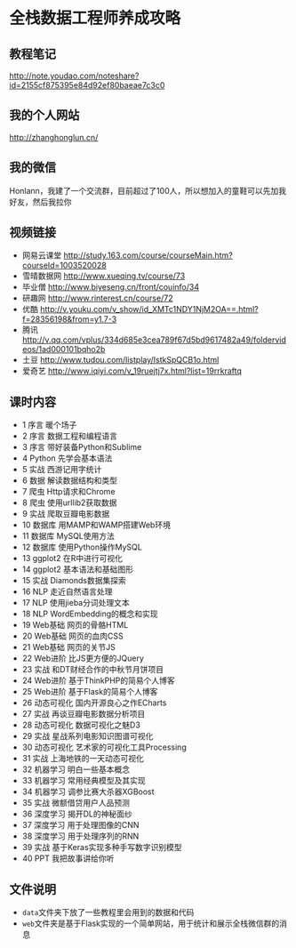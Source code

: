 # 全栈数据工程师养成攻略

## 教程笔记
http://note.youdao.com/noteshare?id=2155cf875395e84d92ef80baeae7c3c0

## 我的个人网站
http://zhanghonglun.cn/

## 我的微信
Honlann，我建了一个交流群，目前超过了100人，所以想加入的童鞋可以先加我好友，然后我拉你

## 视频链接
- 网易云课堂 http://study.163.com/course/courseMain.htm?courseId=1003520028
- 雪晴数据网 http://www.xueqing.tv/course/73
- 毕业僧 http://www.biyeseng.cn/front/couinfo/34
- 研趣网 http://www.rinterest.cn/course/72
- 优酷 http://v.youku.com/v_show/id_XMTc1NDY1NjM2OA==.html?f=28356198&from=y1.7-3
- 腾讯 http://v.qq.com/vplus/334d685e3cea789f67d5bd9617482a49/foldervideos/1ad000101bqho2b
- 土豆 http://www.tudou.com/listplay/IstkSpQCB1o.html
- 爱奇艺 http://www.iqiyi.com/v_19ruejtj7x.html?list=19rrkraftq

## 课时内容
- 1 序言 暖个场子
- 2 序言 数据工程和编程语言
- 3 序言 带好装备Python和Sublime
- 4 Python 先学会基本语法
- 5 实战 西游记用字统计
- 6 数据 解读数据结构和类型
- 7 爬虫 Http请求和Chrome
- 8 爬虫 使用urllib2获取数据
- 9 实战 爬取豆瓣电影数据
- 10 数据库 用MAMP和WAMP搭建Web环境
- 11 数据库 MySQL使用方法
- 12 数据库 使用Python操作MySQL
- 13 ggplot2 在R中进行可视化
- 14 ggplot2 基本语法和基础图形
- 15 实战 Diamonds数据集探索
- 16 NLP 走近自然语言处理
- 17 NLP 使用jieba分词处理文本
- 18 NLP WordEmbedding的概念和实现
- 19 Web基础 网页的骨骼HTML
- 20 Web基础 网页的血肉CSS
- 21 Web基础 网页的关节JS
- 22 Web进阶 比JS更方便的JQuery
- 23 实战 和DT财经合作的中秋节月饼项目
- 24 Web进阶 基于ThinkPHP的简易个人博客
- 25 Web进阶 基于Flask的简易个人博客
- 26 动态可视化 国内开源良心之作ECharts
- 27 实战 再谈豆瓣电影数据分析项目
- 28 动态可视化 数据可视化之魅D3
- 29 实战 星战系列电影知识图谱可视化
- 30 动态可视化 艺术家的可视化工具Processing
- 31 实战 上海地铁的一天动态可视化
- 32 机器学习 明白一些基本概念
- 33 机器学习 常用经典模型及其实现
- 34 机器学习 调参比赛大杀器XGBoost
- 35 实战 微额借贷用户人品预测
- 36 深度学习 揭开DL的神秘面纱
- 37 深度学习 用于处理图像的CNN
- 38 深度学习 用于处理序列的RNN
- 39 实战 基于Keras实现多种手写数字识别模型
- 40 PPT 我把故事讲给你听

## 文件说明
- `data`文件夹下放了一些教程里会用到的数据和代码
- `web`文件夹是基于Flask实现的一个简单网站，用于统计和展示全栈微信群的消息